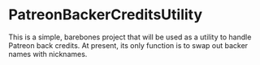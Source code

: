 # PatreonBackerCreditsUtility
This is a simple, barebones project that will be used as a utility to handle Patreon back credits. At present, its only function is to swap out backer names with nicknames. 
